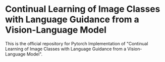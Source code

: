 # Continual Learning of Image Classes with Language Guidance from a Vision-Language Model
This is the official repository for Pytorch Implementation of "Continual Learning of Image Classes with Language Guidance from a Vision-Language Model". 